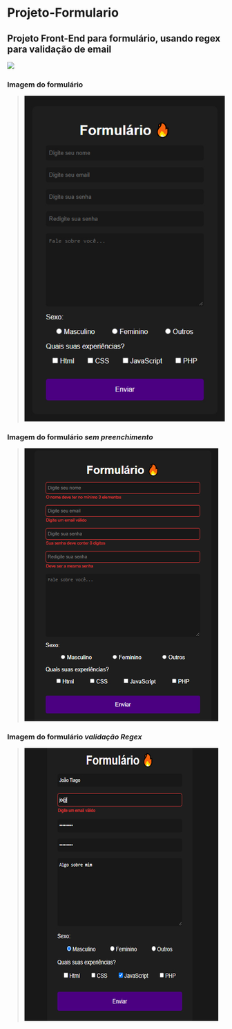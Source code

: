 # Projeto-Formulario
## Projeto Front-End para formulário, usando regex para validação de email

<div>
  <img src = "https://user-images.githubusercontent.com/55816267/224798803-9cdd1d31-6d1a-4e73-96e0-656f605e11ce.gif" width="100px""/>
</div>


### Imagem do formulário

> ![Imagem do Formulário](https://github.com/joao-cloud/Projeto-Formul-rio/blob/main/Pagina_formulario.jpg)

### Imagem do formulário _sem preenchimento_

> ![Sem Preenchimento](https://github.com/joao-cloud/Projeto-Formul-rio/blob/main/Pagina_formulario_sem_preenchimento.jpg)

### Imagem do formulário _validação Regex_

> ![Sem Preenchimento](https://github.com/joao-cloud/Projeto-Formul-rio/blob/main/regex.jpg)

